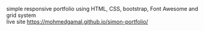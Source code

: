 simple responsive portfolio using HTML, CSS, bootstrap, Font Awesome and grid system <br/> live site https://mohmedgamal.github.io/simon-portfolio/
